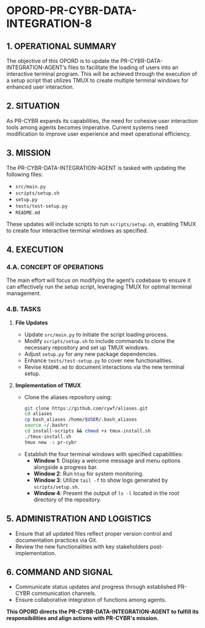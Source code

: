# OPORD-PR-CYBR-DATA-INTEGRATION-8

## 1. OPERATIONAL SUMMARY
The objective of this OPORD is to update the PR-CYBR-DATA-INTEGRATION-AGENT’s files to facilitate the loading of users into an interactive terminal program. This will be achieved through the execution of a setup script that utilizes TMUX to create multiple terminal windows for enhanced user interaction.

## 2. SITUATION
As PR-CYBR expands its capabilities, the need for cohesive user interaction tools among agents becomes imperative. Current systems need modification to improve user experience and meet operational efficiency.

## 3. MISSION
The PR-CYBR-DATA-INTEGRATION-AGENT is tasked with updating the following files:
- `src/main.py`
- `scripts/setup.sh`
- `setup.py`
- `tests/test-setup.py`
- `README.md`

These updates will include scripts to run `scripts/setup.sh`, enabling TMUX to create four interactive terminal windows as specified.

## 4. EXECUTION

### 4.A. CONCEPT OF OPERATIONS
The main effort will focus on modifying the agent’s codebase to ensure it can effectively run the setup script, leveraging TMUX for optimal terminal management.

### 4.B. TASKS
1. **File Updates**
   - Update `src/main.py` to initiate the script loading process.
   - Modify `scripts/setup.sh` to include commands to clone the necessary repository and set up TMUX windows.
   - Adjust `setup.py` for any new package dependencies.
   - Enhance `tests/test-setup.py` to cover new functionalities.
   - Revise `README.md` to document interactions via the new terminal setup.

2. **Implementation of TMUX**
   - Clone the aliases repository using:
     ```bash
     git clone https://github.com/cywf/aliases.git
     cd aliases
     cp bash_aliases /home/$USER/.bash_aliases
     source ~/.bashrc
     cd install-scripts && chmod +x tmux-install.sh
     ./tmux-install.sh
     tmux new -s pr-cybr
     ```
   - Establish the four terminal windows with specified capabilities:
     - **Window 1**: Display a welcome message and menu options alongside a progress bar.
     - **Window 2**: Run `htop` for system monitoring.
     - **Window 3**: Utilize `tail -f` to show logs generated by `scripts/setup.sh`.
     - **Window 4**: Present the output of `ls -l` located in the root directory of the repository.

## 5. ADMINISTRATION AND LOGISTICS
- Ensure that all updated files reflect proper version control and documentation practices via Git.
- Review the new functionalities with key stakeholders post-implementation.

## 6. COMMAND AND SIGNAL
- Communicate status updates and progress through established PR-CYBR communication channels.
- Ensure collaborative integration of functions among agents.

**This OPORD directs the PR-CYBR-DATA-INTEGRATION-AGENT to fulfill its responsibilities and align actions with PR-CYBR's mission.**